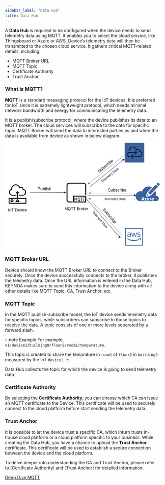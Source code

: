 ```yaml
---
sidebar_label: "Data Hub"
title: Data Hub
---
```


A **Data Hub** is required to be configured when the device needs to send telemetry data using MQTT. It enables you to select the cloud service, like Thingsboard or Azure or AWS. Device’s telemetry data will then be transmitted to the chosen cloud service. It gathers critical MQTT-related details, including:

- MQTT Broker URL
- MQTT Topic
- Certificate Authority
- Trust Anchor

### What is MQTT? 

**MQTT** is a standard messaging protocol for the IoT devices. It is preferred for IoT since it is extremely lightweight protocol, which needs minimal network bandwidth and energy for communicating the telemetry data. 

It is a publish/subscribe protocol, where the device publishes its data to an MQTT broker. The cloud services will subscribe to the data for specific topic. MQTT Broker will send the data to interested parties as and when the data is available from device as shown in below diagram.

![what-is-mqtt](/img/KEYNOA/MQTT.png)

### MQTT Broker URL

Device should know the MQTT Broker URL to connect to the Broker securely. Once the device successfully connects to the broker, it publishes the telemetry data. Once the URL information is entered in the Data Hub, KEYNOA makes sure to send this information to the device along with all other details like MQTT Topic, CA, Trust Anchor, etc. 

### MQTT Topic

In the MQTT publish-subscribe model, the IoT device sends telemetry data for specific topics, while subscribers can subscribe to those topics to receive the data. A topic consists of one or more levels separated by a forward slash.

:::note Example
For example, `v1/device1/building9/floor2/room1/temperature`. 

This topic is created to share the temprature in `room1` of `floor2` in `building9` measured by the IoT `device1`.
:::

Data Hub collects the topic for which the device is going to send telemetry data.  

### Certificate Authority

By selecting the **Certificate Authority**, you can choose which CA can issue an MQTT certificate to the Device. This certificate will be used to securely connect to the cloud platform before start sending the telemetry data.

### Trust Anchor

It is possible to let the device trust a specific CA, which inturn trusts in-house cloud platform or a cloud platform specific to your business. While creating the Data Hub, you have a chance to upload the **Trust Anchor** certificate. This certificate will be used to establish a secure connection between the device and the cloud platform.

To delve deeper into understanding the CA and Trust Anchor, please refer to [Certificate Authority] and [Trust Anchor] for detailed information.

[Deep Dive MQTT](https://docs.oasis-open.org/mqtt/mqtt/v5.0/mqtt-v5.0.pdf)